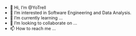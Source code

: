 - 👋 Hi, I’m @YoTrell
- 👀 I’m interested in Software Engineering and Data Analysis.
- 🌱 I’m currently learning ...
- 💞️ I’m looking to collaborate on ...
- 📫 How to reach me ...

<!---
YoTrell/YoTrell is a ✨ special ✨ repository because its `README.md` (this file) appears on your GitHub profile.
You can click the Preview link to take a look at your changes.
--->
